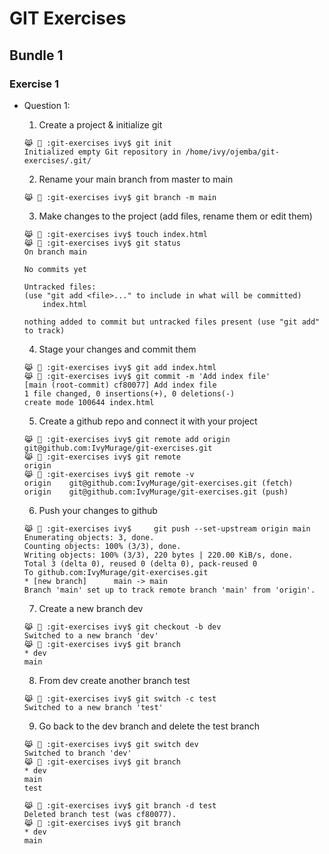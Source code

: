 # GIT Exercises

## Bundle 1

### Exercise 1

- Question 1:

  1. Create a project & initialize git

  ```
  😹 🍒 :git-exercises ivy$ git init
  Initialized empty Git repository in /home/ivy/ojemba/git-exercises/.git/
  ```

  2. Rename your main branch from master to main

  ```
  😹 🍒 :git-exercises ivy$ git branch -m main

  ```

  3. Make changes to the project (add files, rename them or edit them)

  ```
  😹 🍒 :git-exercises ivy$ touch index.html
  😹 🍒 :git-exercises ivy$ git status
  On branch main

  No commits yet

  Untracked files:
  (use "git add <file>..." to include in what will be committed)
      index.html

  nothing added to commit but untracked files present (use "git add" to track)
  ```

  4. Stage your changes and commit them

  ```
  😹 🍒 :git-exercises ivy$ git add index.html
  😹 🍒 :git-exercises ivy$ git commit -m 'Add index file'
  [main (root-commit) cf80077] Add index file
  1 file changed, 0 insertions(+), 0 deletions(-)
  create mode 100644 index.html
  ```

  5. Create a github repo and connect it with your project

  ```
  😹 🍒 :git-exercises ivy$ git remote add origin git@github.com:IvyMurage/git-exercises.git
  😹 🍒 :git-exercises ivy$ git remote
  origin
  😹 🍒 :git-exercises ivy$ git remote -v
  origin	git@github.com:IvyMurage/git-exercises.git (fetch)
  origin	git@github.com:IvyMurage/git-exercises.git (push)
  ```

  6. Push your changes to github

  ```
  😹 🍒 :git-exercises ivy$     git push --set-upstream origin main
  Enumerating objects: 3, done.
  Counting objects: 100% (3/3), done.
  Writing objects: 100% (3/3), 220 bytes | 220.00 KiB/s, done.
  Total 3 (delta 0), reused 0 (delta 0), pack-reused 0
  To github.com:IvyMurage/git-exercises.git
  * [new branch]      main -> main
  Branch 'main' set up to track remote branch 'main' from 'origin'.
  ```

  7. Create a new branch dev

  ```
  😹 🍒 :git-exercises ivy$ git checkout -b dev
  Switched to a new branch 'dev'
  😹 🍒 :git-exercises ivy$ git branch
  * dev
  main
  ```

  8. From dev create another branch test

  ```
  😹 🍒 :git-exercises ivy$ git switch -c test
  Switched to a new branch 'test'
  ```

  9. Go back to the dev branch and delete the test branch

  ```
  😹 🍒 :git-exercises ivy$ git switch dev
  Switched to branch 'dev'
  😹 🍒 :git-exercises ivy$ git branch
  * dev
  main
  test

  😹 🍒 :git-exercises ivy$ git branch -d test
  Deleted branch test (was cf80077).
  😹 🍒 :git-exercises ivy$ git branch
  * dev
  main
  ```
